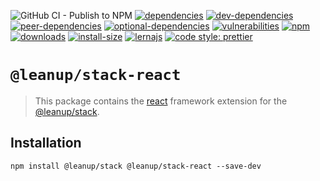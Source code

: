 ![GitHub CI - Publish to NPM](https://github.com/leanupjs/leanup/workflows/GitHub%20CI%20-%20Publish%20to%20NPM/badge.svg)
[![dependencies][dependencies]][dependencies-url]
[![dev-dependencies][dev-dependencies]][peer-dependencies-url]
[![peer-dependencies][peer-dependencies]][peer-dependencies-url]
[![optional-dependencies][optional-dependencies]][peer-dependencies-url]
[![vulnerabilities][vulnerabilities]][vulnerabilities-url]
[![npm][npm]][npm-url]
[![downloads][downloads]][downloads-url]
[![install-size][install-size]][install-size-url]
[![lernajs][lernajs]][lernajs-url]
[![code style: prettier](https://img.shields.io/badge/code_style-prettier-ff69b4.svg)](https://github.com/prettier/prettier)

[npm]: https://img.shields.io/npm/v/@leanup/cli-react
[npm-url]: https://www.npmjs.com/package/@leanup/cli-react
[dependencies]: https://status.david-dm.org/gh/leanupjs/leanup.svg?path=packages/stack/frameworks/react&ref=release/1.2
[dependencies-url]: https://david-dm.org/leanupjs/leanup?path=packages/stack/frameworks/react&ref=release/1.2
[dev-dependencies]: https://status.david-dm.org/gh/leanupjs/leanup.svg?path=packages/stack/frameworks/react&ref=release/1.2&type=dev
[dev-dependencies-url]: https://david-dm.org/leanupjs/leanup?path=packages/stack/frameworks/react&ref=release/1.2&type=dev
[peer-dependencies]: https://status.david-dm.org/gh/leanupjs/leanup.svg?path=packages/stack/frameworks/react&ref=release/1.2&type=peer
[peer-dependencies-url]: https://david-dm.org/leanupjs/leanup?path=packages/stack/frameworks/react&ref=release/1.2&type=peer
[optional-dependencies]: https://status.david-dm.org/gh/leanupjs/leanup.svg?path=packages/stack/frameworks/react&ref=release/1.2&type=optional
[optional-dependencies-url]: https://david-dm.org/leanupjs/leanup?path=packages/stack/frameworks/react&ref=release/1.2&type=optional
[vulnerabilities]: https://img.shields.io/snyk/vulnerabilities/npm/@leanup/cli-react
[vulnerabilities-url]: https://snyk.io/test/npm/@leanup/cli-react
[downloads]: https://img.shields.io/npm/dt/@leanup/cli-react
[downloads-url]: https://npmcharts.com/compare/@leanup/cli-react?minimal=true
[install-size]: https://packagephobia.now.sh/badge?p=@leanup/cli-react@next
[install-size-url]: https://packagephobia.now.sh/result?p=@leanup/cli-react@next
[lernajs]: https://img.shields.io/badge/managed%20with-lerna-blueviolet
[lernajs-url]: https://lerna.js.org

# `@leanup/stack-react`

> This package contains the [react](https://reactjs.org) framework extension for the [@leanup/stack](https://www.npmjs.com/package/@leanup/stack).

## Installation

`npm install @leanup/stack @leanup/stack-react --save-dev`
